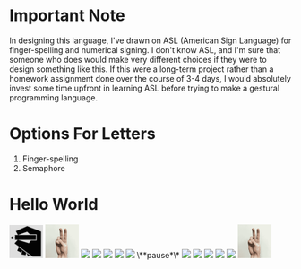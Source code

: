# Important Note
In designing this language, I've drawn on ASL (American Sign Language) for finger-spelling and numerical signing. I don't know ASL, and I'm sure that someone who does would make very different choices if they were to design something like this. If this were a long-term project rather than a homework assignment done over the course of 3-4 days, I would absolutely invest some time upfront in learning ASL before trying to make a gestural programming language.

# Options For Letters
1. Finger-spelling
2. Semaphore

# Hello World

<img src="gestures/print.png" width="60"/>
<img src="gestures/string-delimiter.gif" width="60"/>
<img src="gestures/s_h.png" height="60"/>
<img src="gestures/s_e.png" height="60"/>
<img src="gestures/s_l.png" height="60"/>
<img src="gestures/s_l.png" height="60"/>
<img src="gestures/s_o.png" height="60">
\**pause*\*
<img src="gestures/s_w.png" height="60"/>
<img src="gestures/s_o.png" height="60"/>
<img src="gestures/s_r.png" height="60"/>
<img src="gestures/s_l.png" height="60"/>
<img src="gestures/s_d.png" height="60"/>
<img src="gestures/string-delimiter.gif" height="60"/>
